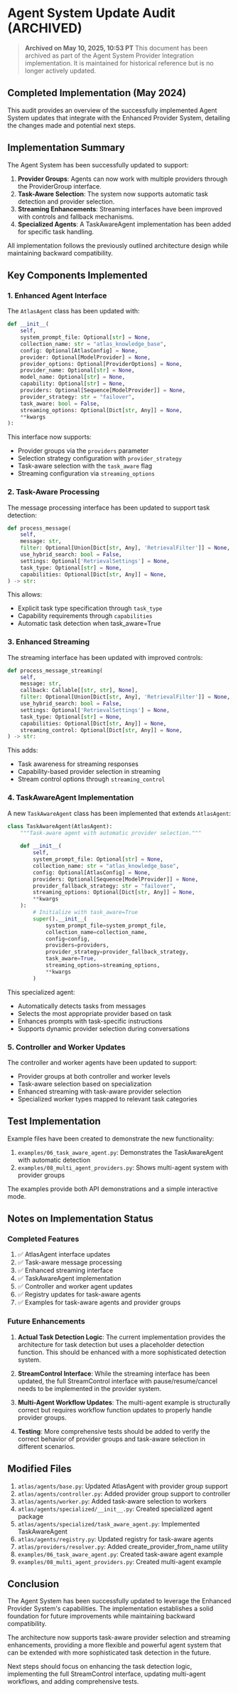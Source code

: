 # Agent System Update Audit (ARCHIVED)

> **Archived on May 10, 2025, 10:53 PT**
> This document has been archived as part of the Agent System Provider Integration implementation.
> It is maintained for historical reference but is no longer actively updated.

## Completed Implementation (May 2024)

This audit provides an overview of the successfully implemented Agent System updates that integrate with the Enhanced Provider System, detailing the changes made and potential next steps.

## Implementation Summary

The Agent System has been successfully updated to support:

1. **Provider Groups**: Agents can now work with multiple providers through the ProviderGroup interface.
2. **Task-Aware Selection**: The system now supports automatic task detection and provider selection.
3. **Streaming Enhancements**: Streaming interfaces have been improved with controls and fallback mechanisms.
4. **Specialized Agents**: A TaskAwareAgent implementation has been added for specific task handling.

All implementation follows the previously outlined architecture design while maintaining backward compatibility.

## Key Components Implemented

### 1. Enhanced Agent Interface

The `AtlasAgent` class has been updated with:

```python
def __init__(
    self,
    system_prompt_file: Optional[str] = None,
    collection_name: str = "atlas_knowledge_base",
    config: Optional[AtlasConfig] = None,
    provider: Optional[ModelProvider] = None,
    provider_options: Optional[ProviderOptions] = None,
    provider_name: Optional[str] = None,
    model_name: Optional[str] = None,
    capability: Optional[str] = None,
    providers: Optional[Sequence[ModelProvider]] = None,
    provider_strategy: str = "failover",
    task_aware: bool = False,
    streaming_options: Optional[Dict[str, Any]] = None,
    **kwargs
):
```

This interface now supports:
- Provider groups via the `providers` parameter
- Selection strategy configuration with `provider_strategy`
- Task-aware selection with the `task_aware` flag
- Streaming configuration via `streaming_options`

### 2. Task-Aware Processing

The message processing interface has been updated to support task detection:

```python
def process_message(
    self,
    message: str,
    filter: Optional[Union[Dict[str, Any], 'RetrievalFilter']] = None,
    use_hybrid_search: bool = False,
    settings: Optional['RetrievalSettings'] = None,
    task_type: Optional[str] = None,
    capabilities: Optional[Dict[str, Any]] = None,
) -> str:
```

This allows:
- Explicit task type specification through `task_type`
- Capability requirements through `capabilities`
- Automatic task detection when task_aware=True

### 3. Enhanced Streaming

The streaming interface has been updated with improved controls:

```python
def process_message_streaming(
    self,
    message: str,
    callback: Callable[[str, str], None],
    filter: Optional[Union[Dict[str, Any], 'RetrievalFilter']] = None,
    use_hybrid_search: bool = False,
    settings: Optional['RetrievalSettings'] = None,
    task_type: Optional[str] = None,
    capabilities: Optional[Dict[str, Any]] = None,
    streaming_control: Optional[Dict[str, Any]] = None,
) -> str:
```

This adds:
- Task awareness for streaming responses
- Capability-based provider selection in streaming
- Stream control options through `streaming_control`

### 4. TaskAwareAgent Implementation

A new `TaskAwareAgent` class has been implemented that extends `AtlasAgent`:

```python
class TaskAwareAgent(AtlasAgent):
    """Task-aware agent with automatic provider selection."""
    
    def __init__(
        self,
        system_prompt_file: Optional[str] = None,
        collection_name: str = "atlas_knowledge_base",
        config: Optional[AtlasConfig] = None,
        providers: Optional[Sequence[ModelProvider]] = None,
        provider_fallback_strategy: str = "failover",
        streaming_options: Optional[Dict[str, Any]] = None,
        **kwargs
    ):
        # Initialize with task_aware=True
        super().__init__(
            system_prompt_file=system_prompt_file, 
            collection_name=collection_name, 
            config=config,
            providers=providers,
            provider_strategy=provider_fallback_strategy,
            task_aware=True,
            streaming_options=streaming_options,
            **kwargs
        )
```

This specialized agent:
- Automatically detects tasks from messages
- Selects the most appropriate provider based on task
- Enhances prompts with task-specific instructions
- Supports dynamic provider selection during conversations

### 5. Controller and Worker Updates

The controller and worker agents have been updated to support:

- Provider groups at both controller and worker levels
- Task-aware selection based on specialization
- Enhanced streaming with task-aware provider selection
- Specialized worker types mapped to relevant task categories

## Test Implementation

Example files have been created to demonstrate the new functionality:

1. `examples/06_task_aware_agent.py`: Demonstrates the TaskAwareAgent with automatic detection
2. `examples/08_multi_agent_providers.py`: Shows multi-agent system with provider groups

The examples provide both API demonstrations and a simple interactive mode.

## Notes on Implementation Status

### Completed Features

1. ✅ AtlasAgent interface updates
2. ✅ Task-aware message processing
3. ✅ Enhanced streaming interface
4. ✅ TaskAwareAgent implementation
5. ✅ Controller and worker agent updates
6. ✅ Registry updates for task-aware agents
7. ✅ Examples for task-aware agents and provider groups

### Future Enhancements 

1. **Actual Task Detection Logic**: The current implementation provides the architecture for task detection but uses a placeholder detection function. This should be enhanced with a more sophisticated detection system.

2. **StreamControl Interface**: While the streaming interface has been updated, the full StreamControl interface with pause/resume/cancel needs to be implemented in the provider system.

3. **Multi-Agent Workflow Updates**: The multi-agent example is structurally correct but requires workflow function updates to properly handle provider groups.

4. **Testing**: More comprehensive tests should be added to verify the correct behavior of provider groups and task-aware selection in different scenarios.

## Modified Files

1. `atlas/agents/base.py`: Updated AtlasAgent with provider group support
2. `atlas/agents/controller.py`: Added provider group support to controller
3. `atlas/agents/worker.py`: Added task-aware selection to workers
4. `atlas/agents/specialized/__init__.py`: Created specialized agent package
5. `atlas/agents/specialized/task_aware_agent.py`: Implemented TaskAwareAgent
6. `atlas/agents/registry.py`: Updated registry for task-aware agents
7. `atlas/providers/resolver.py`: Added create_provider_from_name utility
8. `examples/06_task_aware_agent.py`: Created task-aware agent example
9. `examples/08_multi_agent_providers.py`: Created multi-agent example

## Conclusion

The Agent System has been successfully updated to leverage the Enhanced Provider System's capabilities. The implementation establishes a solid foundation for future improvements while maintaining backward compatibility.

The architecture now supports task-aware provider selection and streaming enhancements, providing a more flexible and powerful agent system that can be extended with more sophisticated task detection in the future.

Next steps should focus on enhancing the task detection logic, implementing the full StreamControl interface, updating multi-agent workflows, and adding comprehensive tests.